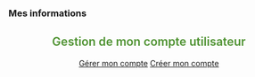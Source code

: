 
<!-- Block tags module -->
<div class="block tags_block animated flipInY delay-500 hidden-phone">
    <h3 class="title_block title_block_green">Mes informations</h3>
    <div class="block_content" style="text-align: center;color: #4e9231;">
        <i class="fa fa-user-plus" style="font-size: 110px;margin: 20px 0;"></i>
        <h2 style="text-align: center;  font-weight: 600;">Gestion de mon compte utilisateur</h2>
        <a class="btn btn-block btn-primary" href="/[!Systeme::getMenu(Systeme/MonCompte)!]">Gérer mon compte</a>
        <a class="btn btn-block btn-primary" href="/[!Systeme::getMenu(Systeme/MonCompte)!]">Créer mon compte</a>
    </div>
</div>
<!-- /Block tags module -->
